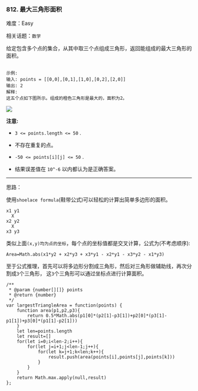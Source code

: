 ### 812. 最大三角形面积

难度：Easy

相关话题：`数学`

给定包含多个点的集合，从其中取三个点组成三角形，返回能组成的最大三角形的面积。



```

示例:
输入: points = [[0,0],[0,1],[1,0],[0,2],[2,0]]
输出: 2
解释: 
这五个点如下图所示。组成的橙色三角形是最大的，面积为2。
```


![](https://s3-lc-upload.s3.amazonaws.com/uploads/2018/04/04/1027.png)




**注意:** 




* `3 <= points.length <= 50` .

* 不存在重复的点。

*  `-50 <= points[i][j] <= 50` .

* 结果误差值在 `10^-6` 以内都认为是正确答案。






-----

思路：

使用`shoelace formula`(鞋带公式)可以轻松的计算出简单多边形的面积。

```
x1 y1
  X
x2 y2
  X
x3 y3    
```

类似上面`(x,y)均为点的坐标`，每个点的坐标值都是交叉计算，公式为(不考虑顺序):

`Area=Math.abs(x1*y2 + x2*y3 + x3*y1 - x2*y1 - x3*y2 - x1*y3)`

至于公式推理，首先可以将多边形分割成三角形，然后对三角形做辅助线，再次分割成`3`个三角形，
这`3`个三角形可以通过坐标点进行计算面积。

```
/**
 * @param {number[][]} points
 * @return {number}
 */
var largestTriangleArea = function(points) {
    function area(p1,p2,p3){
        return 0.5*Math.abs(p1[0]*(p2[1]-p3[1])+p2[0]*(p3[1]-p1[1])+p3[0]*(p1[1]-p2[1]))
    }
    let len=points.length
    let result=[]
    for(let i=0;i<len-2;i++){
        for(let j=i+1;j<len-1;j++){
            for(let k=j+1;k<len;k++){
                result.push(area(points[i],points[j],points[k]))
            }
        }
    }
    return Math.max.apply(null,result)
};
```

